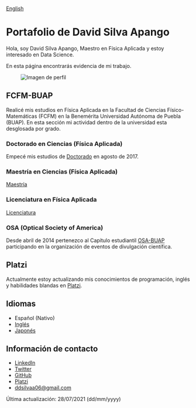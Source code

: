 [English](index.md)

# Portafolio de David Silva Apango

Hola, soy David Silva Apango, Maestro en Física Aplicada y estoy interesado en Data Science.

En esta página encontrarás evidencia de mi trabajo.

<figure>
  <img
  src="https://imgur.com/WxNkgL4.jpg"
  alt="Imagen de perfil">
</figure>


## FCFM-BUAP

Realicé mis estudios en Física Aplicada en la Facultad de Ciencias Físico-Matemáticas (FCFM) en la Benemérita Universidad Autónoma de Puebla (BUAP). En esta sección mi actividad dentro de la universidad esta desglosada por grado.

### Doctorado en Ciencias (Física Aplicada)

Empecé mis estudios de [Doctorado](phdesp.md) en agosto de 2017.

### Maestría en Ciencias (Física Aplicada)

[Maestría](mscesp.md)

### Licenciatura en Física Aplicada

[Licenciatura](bacheloresp.md)

### OSA (Optical Society of America)

Desde abril de 2014 pertenezco al Capítulo estudiantil [OSA-BUAP](osaesp.md) participando en la organización de eventos de divulgación científica.

## Platzi

Actualmente estoy actualizando mis conocimientos de programación, inglés y habilidades blandas en [Platzi](platziesp.md).

## Idiomas

- Español (Nativo)
- [Inglés](englishesp.md)
- [Japonés](japaneseesp.md)

## Información de contacto

- [LinkedIn](https://www.linkedin.com/in/david-silva-apango-60553714a/)
- [Twitter](https://twitter.com/DavidSA06)
- [GitHub](https://davidsa06.github.io/)
- [Platzi](https://platzi.com/p/davidsilvaa/)
- ddsilvaa06@gmail.com

Última actualización: 28/07/2021 (dd/mm/yyyy)